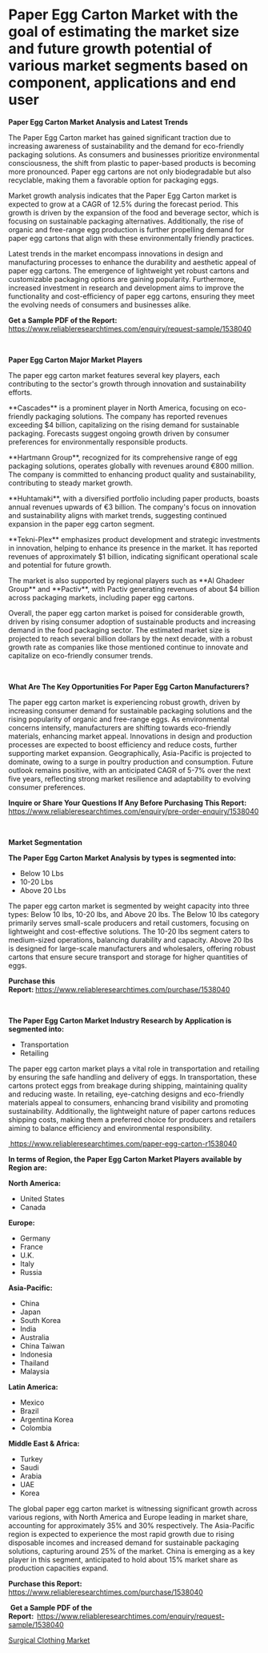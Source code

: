 <p><h1>Paper Egg Carton Market with the goal of estimating the market size and future growth potential of various market segments based on component, applications and end user</h1></p><p><strong>Paper Egg Carton Market Analysis and Latest Trends</strong></p>
<p><p>The Paper Egg Carton market has gained significant traction due to increasing awareness of sustainability and the demand for eco-friendly packaging solutions. As consumers and businesses prioritize environmental consciousness, the shift from plastic to paper-based products is becoming more pronounced. Paper egg cartons are not only biodegradable but also recyclable, making them a favorable option for packaging eggs.</p><p>Market growth analysis indicates that the Paper Egg Carton market is expected to grow at a CAGR of 12.5% during the forecast period. This growth is driven by the expansion of the food and beverage sector, which is focusing on sustainable packaging alternatives. Additionally, the rise of organic and free-range egg production is further propelling demand for paper egg cartons that align with these environmentally friendly practices.</p><p>Latest trends in the market encompass innovations in design and manufacturing processes to enhance the durability and aesthetic appeal of paper egg cartons. The emergence of lightweight yet robust cartons and customizable packaging options are gaining popularity. Furthermore, increased investment in research and development aims to improve the functionality and cost-efficiency of paper egg cartons, ensuring they meet the evolving needs of consumers and businesses alike.</p></p>
<p><strong>Get a Sample PDF of the Report:&nbsp;</strong> <a href="https://www.reliableresearchtimes.com/enquiry/request-sample/1538040?utm_campaign=2240&utm_medium=2&utm_source=Github&utm_content=ia&utm_term=08022025&utm_id=paper-egg-carton">https://www.reliableresearchtimes.com/enquiry/request-sample/1538040</a></p>
<p>&nbsp;</p>
<p><strong>Paper Egg Carton Major Market Players</strong></p>
<p><p>The paper egg carton market features several key players, each contributing to the sector's growth through innovation and sustainability efforts. </p><p>**Cascades** is a prominent player in North America, focusing on eco-friendly packaging solutions. The company has reported revenues exceeding $4 billion, capitalizing on the rising demand for sustainable packaging. Forecasts suggest ongoing growth driven by consumer preferences for environmentally responsible products.</p><p>**Hartmann Group**, recognized for its comprehensive range of egg packaging solutions, operates globally with revenues around €800 million. The company is committed to enhancing product quality and sustainability, contributing to steady market growth.</p><p>**Huhtamaki**, with a diversified portfolio including paper products, boasts annual revenues upwards of €3 billion. The company's focus on innovation and sustainability aligns with market trends, suggesting continued expansion in the paper egg carton segment.</p><p>**Tekni-Plex** emphasizes product development and strategic investments in innovation, helping to enhance its presence in the market. It has reported revenues of approximately $1 billion, indicating significant operational scale and potential for future growth.</p><p>The market is also supported by regional players such as **Al Ghadeer Group** and **Pactiv**, with Pactiv generating revenues of about $4 billion across packaging markets, including paper egg cartons.</p><p>Overall, the paper egg carton market is poised for considerable growth, driven by rising consumer adoption of sustainable products and increasing demand in the food packaging sector. The estimated market size is projected to reach several billion dollars by the next decade, with a robust growth rate as companies like those mentioned continue to innovate and capitalize on eco-friendly consumer trends.</p></p>
<p>&nbsp;</p>
<p><strong>What Are The Key Opportunities For Paper Egg Carton Manufacturers?</strong></p>
<p><p>The paper egg carton market is experiencing robust growth, driven by increasing consumer demand for sustainable packaging solutions and the rising popularity of organic and free-range eggs. As environmental concerns intensify, manufacturers are shifting towards eco-friendly materials, enhancing market appeal. Innovations in design and production processes are expected to boost efficiency and reduce costs, further supporting market expansion. Geographically, Asia-Pacific is projected to dominate, owing to a surge in poultry production and consumption. Future outlook remains positive, with an anticipated CAGR of 5-7% over the next five years, reflecting strong market resilience and adaptability to evolving consumer preferences.</p></p>
<p><strong>Inquire or Share Your Questions If Any Before Purchasing This Report:</strong> <a href="https://www.reliableresearchtimes.com/enquiry/pre-order-enquiry/1538040?utm_campaign=2240&utm_medium=2&utm_source=Github&utm_content=ia&utm_term=08022025&utm_id=paper-egg-carton">https://www.reliableresearchtimes.com/enquiry/pre-order-enquiry/1538040</a></p>
<p>&nbsp;</p>
<p><strong>Market Segmentation</strong></p>
<p><strong>The Paper Egg Carton Market Analysis by types is segmented into:</strong></p>
<p><ul><li>Below 10 Lbs</li><li>10-20 Lbs</li><li>Above 20 Lbs</li></ul></p>
<p><p>The paper egg carton market is segmented by weight capacity into three types: Below 10 lbs, 10-20 lbs, and Above 20 lbs. The Below 10 lbs category primarily serves small-scale producers and retail customers, focusing on lightweight and cost-effective solutions. The 10-20 lbs segment caters to medium-sized operations, balancing durability and capacity. Above 20 lbs is designed for large-scale manufacturers and wholesalers, offering robust cartons that ensure secure transport and storage for higher quantities of eggs.</p></p>
<p><strong>Purchase this Report:&nbsp;</strong><a href="https://www.reliableresearchtimes.com/purchase/1538040?utm_campaign=2240&utm_medium=2&utm_source=Github&utm_content=ia&utm_term=08022025&utm_id=paper-egg-carton">https://www.reliableresearchtimes.com/purchase/1538040</a></p>
<p>&nbsp;</p>
<p><strong>The Paper Egg Carton Market Industry Research by Application is segmented into:</strong></p>
<p><ul><li>Transportation</li><li>Retailing</li></ul></p>
<p><p>The paper egg carton market plays a vital role in transportation and retailing by ensuring the safe handling and delivery of eggs. In transportation, these cartons protect eggs from breakage during shipping, maintaining quality and reducing waste. In retailing, eye-catching designs and eco-friendly materials appeal to consumers, enhancing brand visibility and promoting sustainability. Additionally, the lightweight nature of paper cartons reduces shipping costs, making them a preferred choice for producers and retailers aiming to balance efficiency and environmental responsibility.</p></p>
<p><a href="https://www.reliableresearchtimes.com/paper-egg-carton-r1538040?utm_campaign=2240&utm_medium=2&utm_source=Github&utm_content=ia&utm_term=08022025&utm_id=paper-egg-carton">&nbsp;https://www.reliableresearchtimes.com/paper-egg-carton-r1538040</a></p>
<p><strong>In terms of Region, the Paper Egg Carton Market Players available by Region are:</strong></p>
<p>
    <p> <strong> North America: </strong>
        <ul>
            <li>United States</li>
            <li>Canada</li>
        </ul>
        </p> 
    <p> <strong> Europe: </strong>
        <ul>
            <li>Germany</li>
            <li>France</li>
            <li>U.K.</li>
            <li>Italy</li>
            <li>Russia</li>
        </ul>
        </p> 
    <p> <strong> Asia-Pacific: </strong>
        <ul>
            <li>China</li>
            <li>Japan</li>
            <li>South Korea</li>
            <li>India</li>
            <li>Australia</li>
            <li>China Taiwan</li>
            <li>Indonesia</li>
            <li>Thailand</li>
            <li>Malaysia</li>
        </ul>
        </p> 
    <p> <strong> Latin America: </strong>
        <ul>
            <li>Mexico</li>
            <li>Brazil</li>
            <li>Argentina Korea</li>
            <li>Colombia</li>
        </ul>
        </p> 
    <p> <strong> Middle East & Africa: </strong>
        <ul>
            <li>Turkey</li>
            <li>Saudi</li>
            <li>Arabia</li>
            <li>UAE</li>
            <li>Korea</li>
        </ul>
    </p>
    </p>
<p><p>The global paper egg carton market is witnessing significant growth across various regions, with North America and Europe leading in market share, accounting for approximately 35% and 30% respectively. The Asia-Pacific region is expected to experience the most rapid growth due to rising disposable incomes and increased demand for sustainable packaging solutions, capturing around 25% of the market. China is emerging as a key player in this segment, anticipated to hold about 15% market share as production capacities expand.</p></p>
<p><strong>Purchase this Report: </strong><a href="https://www.reliableresearchtimes.com/purchase/1538040?utm_campaign=2240&utm_medium=2&utm_source=Github&utm_content=ia&utm_term=08022025&utm_id=paper-egg-carton">https://www.reliableresearchtimes.com/purchase/1538040</a></p>
<p>&nbsp;<strong>Get a Sample PDF of the Report:&nbsp;&nbsp;</strong><a href="https://www.reliableresearchtimes.com/enquiry/request-sample/1538040?utm_campaign=2240&utm_medium=2&utm_source=Github&utm_content=ia&utm_term=08022025&utm_id=paper-egg-carton">https://www.reliableresearchtimes.com/enquiry/request-sample/1538040</a></p>
<p><strong></strong></p>
<p><p><a href="https://github.com/stillsfloria19981/Market-Research-Report-List-1/blob/main/surgical-clothing-market.md?utm_campaign=2240&utm_medium=2&utm_source=Github&utm_content=ia&utm_term=08022025&utm_id=paper-egg-carton">Surgical Clothing Market</a></p></p>